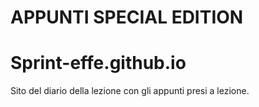 # **APPUNTI SPECIAL EDITION**

# Sprint-effe.github.io
Sito del diario della lezione con gli appunti presi a lezione.
